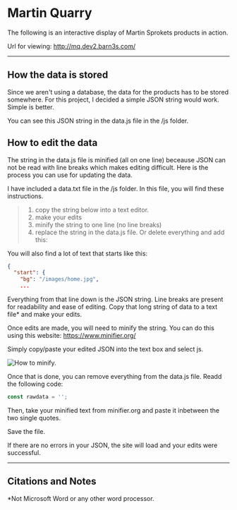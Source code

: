 # Martin Quarry

The following is an interactive display of Martin Sprokets products in action. 

Url for viewing: http://mq.dev2.barn3s.com/

---

## How the data is stored

Since we aren't using a database, the data for the products has to be stored somewhere. For this project, I decided a simple JSON string would work. Simple is better.

You can see this JSON string in the data.js file in the /js folder.

## How to edit the data

The string in the data.js file is minified (all on one line) beceause JSON can not be read with line breaks which makes editing difficult. Here is the process you can use for updating the data.

I have included a data.txt file in the /js folder. In this file, you will find these instructions.

>1) copy the string below into a text editor.
>2) make your edits
>3) minify the string to one line (no line breaks)
>4) replace the string in the data.js file. Or delete everything and add this:

You will also find a lot of text that starts like this:

```json
{
  "start": {
    "bg": "/images/home.jpg",
    ...
```

Everything from that line down is the JSON string. Line breaks are present for readability and ease of editing. Copy that long string of data to a text file* and make your edits.

Once edits are made, you will need to minify the string. You can do this using this website: https://www.minifier.org/ 

Simply copy/paste your edited JSON into the text box and select js.

![How to minify.](https://i.imgur.com/CHTF3uo.png)

Once that is done, you can remove everything from the data.js file. Readd the following code:

```js
const rawdata = '';
```

Then, take your minified text from minifier.org and paste it inbetween the two single quotes. 

Save the file.

If there are no errors in your JSON, the site will load and your edits were successful.

---

## Citations and Notes

*Not Microsoft Word or any other word processor.